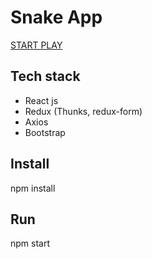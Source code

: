 # Snake App
[START PLAY](https://aleksey-10.github.io/snake)

## Tech stack
- React js
- Redux (Thunks, redux-form)
- Axios
- Bootstrap

## Install
npm install

## Run
npm start
